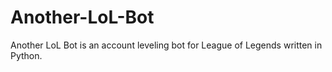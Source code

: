 # Another-LoL-Bot
Another LoL Bot is an account leveling bot for League of Legends written in Python. 

